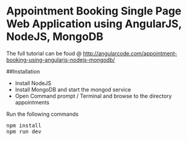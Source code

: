 # Appointment Booking Single Page Web Application using AngularJS, NodeJS, MongoDB

The full tutorial can be foud @ http://angularcode.com/appointment-booking-using-angularjs-nodejs-mongodb/

##Installation
* Install NodeJS
* Install MongoDB and start the mongod service
* Open Command prompt / Terminal and browse to the directory appointments

Run the following commands
<pre>
npm install 
npm run dev
</pre>

